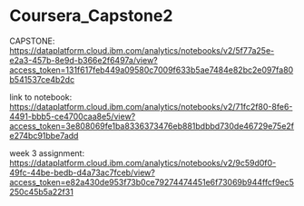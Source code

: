 # Coursera_Capstone2

CAPSTONE: https://dataplatform.cloud.ibm.com/analytics/notebooks/v2/5f77a25e-e2a3-457b-8e9d-b366e2f6497a/view?access_token=131f617feb449a09580c7009f633b5ae7484e82bc2e097fa80b541537ce4b2dc

link to notebook: https://dataplatform.cloud.ibm.com/analytics/notebooks/v2/71fc2f80-8fe6-4491-bbb5-ce4700caa8e5/view?access_token=3e808069fe1ba8336373476eb881bdbbd730de46729e75e2fe274bc91bbe7add

week 3 assignment: https://dataplatform.cloud.ibm.com/analytics/notebooks/v2/9c59d0f0-49fc-44be-bedb-d4a73ac7fceb/view?access_token=e82a430de953f73b0ce79274474451e6f73069b944ffcf9ec5250c45b5a22f31
